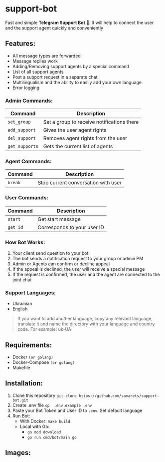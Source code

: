 # support-bot
Fast and simple **Telegram Support Bot** 🤖. It will help to connect the user and the support agent quickly and conveniently

## Features:
- All message types are forwarded
- Message replies work
- Adding/Removing support agents by a special command
- List of all support agents
- Post a support request in a separate chat
- Multilingualism and the ability to easily add your own language
- Error logging

### Admin Commands:
| Command        | Description                                |
|----------------|--------------------------------------------|
| `set_group`    | Set a group to receive notifications there |
| `add_support`  | Gives the user agent rights                |
| `del_support`  | Removes agent rights from the user         |
| `get_supports` | Gets the current list of agents            |

### Agent Commands:
| Command  | Description                         |
|----------|-------------------------------------|
| `break`  | Stop current conversation with user |

### User Commands:
| Command  | Description                 |
|----------|-----------------------------|
| `start`  | Get start message           |
| `get_id` | Corresponds to your user ID |

### How Bot Works:
1. Your client send question to your bot
2. The bot sends a notification request to your group or admin PM
3. Admin or Agents can confirm or decline appeal
4. If the appeal is declined, the user will receive a special message
5. If the request is confirmed, the user and the agent are connected to the joint chat

### Support Languages:
- Ukrainian
- English

> If you want to add another language, copy any relevant language, translate it and name the directory with your language and country code. For example: uk-UA

## Requirements:
- Docker `(or golang)`
- Docker-Compose `(or golang)`
- Makefile

## Installation:
1. Clone this repository `git clone https://github.com/samarets/support-bot.git`
2. Create .env file `cp  .env.example .env`
3. Paste your Bot Token and User ID to `.env`. Set default language
4. Run Bot:
    - With Docker: `make build`
    - Local with Go: 
      - `go mod download`
      - `go run cmd/bot/main.go`

## Images:
